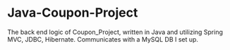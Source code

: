 # Java-Coupon-Project
The back end logic of Coupon_Project, written in Java and utilizing Spring MVC, JDBC, Hibernate.
Communicates with a MySQL DB I set up.
